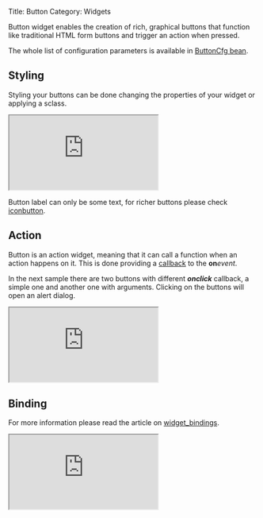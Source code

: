 Title: Button
Category: Widgets

Button widget enables the creation of rich, graphical buttons that function like traditional HTML form buttons and trigger an action when pressed.

<script src='http://snippets.ariatemplates.com/snippets/github.com/ariatemplates/documentation-code/snippets/widgets/button/Snippet.tpl?tag=wgtButtonAction&lang=at&outdent=true'></script>

The whole list of configuration parameters is available in [ButtonCfg bean](http://ariatemplates.com/api/#aria.widgets.CfgBeans:ButtonCfg).

## Styling

Styling your buttons can be done changing the properties of your widget or applying a sclass.

<iframe class='samples' src='http://snippets.ariatemplates.com/samples/github.com/ariatemplates/documentation-code/samples/widgets/button/style/' ></iframe>

Button label can only be some text, for richer buttons please check [iconbutton](iconbutton).

## Action

Button is an action widget, meaning that it can call a function when an action happens on it. This is done providing a [callback](working_in_an_asynchronous_world#aria-templates-callback-object) to the **on**_event_.

In the next sample there are two buttons with different _**onclick**_ callback, a simple one and another one with arguments. Clicking on the buttons will open an alert dialog.

<iframe class='samples' src='http://snippets.ariatemplates.com/samples/github.com/ariatemplates/documentation-code/samples/widgets/button/action/' ></iframe>

## Binding

For more information please read the article on [widget_bindings](widget_bindings).

<iframe class='samples' src='http://snippets.ariatemplates.com/samples/github.com/ariatemplates/documentation-code/samples/widgets/button/binding/' ></iframe>